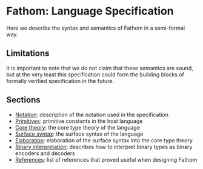 # Fathom: Language Specification

Here we describe the syntax and semantics of Fathom in a
semi-formal way.

## Limitations

It is important to note that we do not claim that these semantics are sound,
but at the very least this specification could form the building blocks of
formally verified specification in the future.

## Sections

-   [Notation](./specification/notation.md):
    description of the notation used in the specification
-   [Primitives](./specification/primitives.md):
    primitive constants in the host language
-   [Core theory](./specification/core-theory.md):
    the core type theory of the language
-   [Surface syntax](./specification/surface-syntax.md):
    the surface syntax of the language
-   [Elaboration](./specification/elaboration.md):
    elaboration of the surface syntax into the core type theory
-   [Binary interpretation](./specification/binary-interpretation.md):
    describes how to interpret binary types as binary encoders and decoders
-   [References](./specification/references.md):
    list of references that proved useful when designing Fathom
